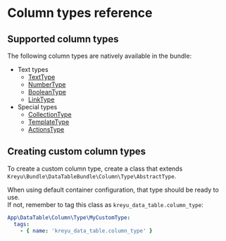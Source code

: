 # Column types reference

## Supported column types

The following column types are natively available in the bundle:

- Text types
  - [TextType](column-types/text.md)
  - [NumberType](column-types/number.md)
  - [BooleanType](column-types/boolean.md)
  - [LinkType](column-types/link.md)
- Special types
  - [CollectionType](column-types/collection.md)
  - [TemplateType](column-types/template.md)
  - [ActionsType](column-types/actions.md)

## Creating custom column types

To create a custom column type, create a class that extends `Kreyu\Bundle\DataTableBundle\Column\Type\AbstractType`.  

When using default container configuration, that type should be ready to use.  
If not, remember to tag this class as `kreyu_data_table.column_type`:

```yaml
App\DataTable\Column\Type\MyCustomType:
  tags:
    - { name: 'kreyu_data_table.column_type' }
```
